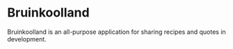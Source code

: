 # Bruinkoolland

Bruinkoolland is an all-purpose application for sharing recipes and quotes in development.
